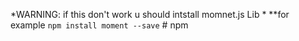
*WARNING: if this don't work u should intstall momnet.js Lib *
**for example `npm install moment --save`   # npm
